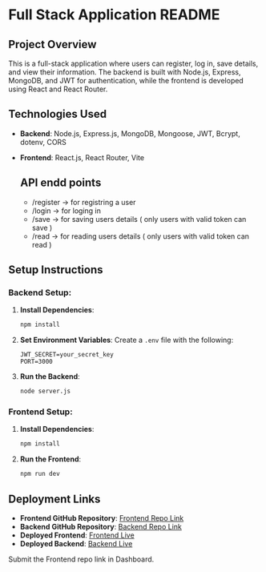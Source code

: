 # Full Stack Application README

## Project Overview
This is a full-stack application where users can register, log in, save details, and view their information. The backend is built with Node.js, Express, MongoDB, and JWT for authentication, while the frontend is developed using React and React Router.

## Technologies Used
- **Backend**: Node.js, Express.js, MongoDB, Mongoose, JWT, Bcrypt, dotenv, CORS
- **Frontend**: React.js, React Router, Vite

  ## API endd points
  - /register -> for registring a user
  - /login -> for loging in
  - /save ->  for saving users details ( only users with valid token can save )
  - /read -> for reading users details ( only users with valid token can read )

## Setup Instructions

### Backend Setup:
1. **Install Dependencies**:
   ```bash
   npm install
   ```
2. **Set Environment Variables**:
   Create a `.env` file with the following:
   ```env
   JWT_SECRET=your_secret_key
   PORT=3000
   ```
3. **Run the Backend**:
   ```bash
   node server.js
   ```

### Frontend Setup:
1. **Install Dependencies**:
   ```bash
   npm install
   ```
2. **Run the Frontend**:
   ```bash
   npm run dev
   ```

## Deployment Links
- **Frontend GitHub Repository**: [Frontend Repo Link](https://github.com/iamnabeelrahman/UpSkillMadia-Tasks/tree/main/Task%2032/frontend)
- **Backend GitHub Repository**: [Backend Repo Link](https://github.com/iamnabeelrahman/UpSkillMadia-Tasks/tree/main/Task%2032/backend)
- **Deployed Frontend**: [Frontend Live](https://task-32-frontend.onrender.com/)
- **Deployed Backend**: [Backend Live](https://task32-backend.onrender.com)

Submit the Frontend repo link in Dashboard.

